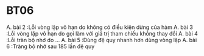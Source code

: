 # BT06
A. bài 2 :Lỗi vòng lặp vô hạn do không có điều kiện dừng của hàm 
A. bài 3 :Lỗi vòng lặp vô hạn do gọi làm với giá trị tham chiếu không thay đổi
A. bài 4 :Lỗi tràn bộ nhớ do ... 
A. bài 5 :Dùng đệ quy nhanh hơn dùng vòng lặp
A. bài 6 :Tràng bộ nhớ sau 185 lần đệ quy
